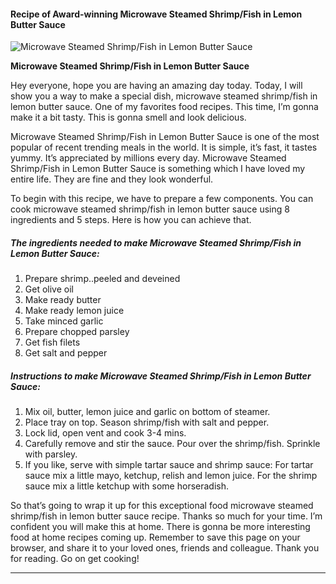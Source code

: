             

#### Recipe of Award-winning Microwave Steamed Shrimp/Fish in Lemon Butter Sauce

![Microwave Steamed Shrimp/Fish in Lemon Butter Sauce](https://img-global.cpcdn.com/recipes/5066154885775360/751x532cq70/microwave-steamed-shrimpfish-in-lemon-butter-sauce-recipe-main-photo.jpg)

**Microwave Steamed Shrimp/Fish in Lemon Butter Sauce**

Hey everyone, hope you are having an amazing day today. Today, I will show you a way to make a special dish, microwave steamed shrimp/fish in lemon butter sauce. One of my favorites food recipes. This time, I’m gonna make it a bit tasty. This is gonna smell and look delicious.

Microwave Steamed Shrimp/Fish in Lemon Butter Sauce is one of the most popular of recent trending meals in the world. It is simple, it’s fast, it tastes yummy. It’s appreciated by millions every day. Microwave Steamed Shrimp/Fish in Lemon Butter Sauce is something which I have loved my entire life. They are fine and they look wonderful.

To begin with this recipe, we have to prepare a few components. You can cook microwave steamed shrimp/fish in lemon butter sauce using 8 ingredients and 5 steps. Here is how you can achieve that.

##### The ingredients needed to make Microwave Steamed Shrimp/Fish in Lemon Butter Sauce:

1.  Prepare shrimp..peeled and deveined
2.  Get olive oil
3.  Make ready butter
4.  Make ready lemon juice
5.  Take minced garlic
6.  Prepare chopped parsley
7.  Get fish filets
8.  Get salt and pepper

##### Instructions to make Microwave Steamed Shrimp/Fish in Lemon Butter Sauce:

1.  Mix oil, butter, lemon juice and garlic on bottom of steamer.
2.  Place tray on top. Season shrimp/fish with salt and pepper.
3.  Lock lid, open vent and cook 3-4 mins.
4.  Carefully remove and stir the sauce. Pour over the shrimp/fish. Sprinkle with parsley.
5.  If you like, serve with simple tartar sauce and shrimp sauce: For tartar sauce mix a little mayo, ketchup, relish and lemon juice. For the shrimp sauce mix a little ketchup with some horseradish.

So that’s going to wrap it up for this exceptional food microwave steamed shrimp/fish in lemon butter sauce recipe. Thanks so much for your time. I’m confident you will make this at home. There is gonna be more interesting food at home recipes coming up. Remember to save this page on your browser, and share it to your loved ones, friends and colleague. Thank you for reading. Go on get cooking!

* * *